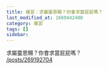 ```yaml
---
title: 複習：求屬靈恩賜？你會求當屁屁嗎？
last_modified_at: 1669442400
category: 複習
tags: []
sidebar: 
---
```


<p>求屬靈恩賜？你會求當屁屁嗎？<br>
<a href="/posts/269192704" target="_blank">/posts/269192704</a></p>

<p>&nbsp;</p>
